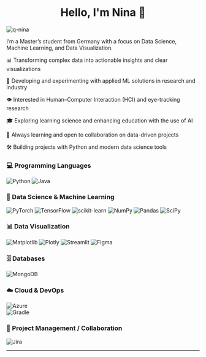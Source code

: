 <h1 align="center">Hello, I'm Nina 🌸</h1>

<p align="left"> <img src="https://komarev.com/ghpvc/?username=q-nina&label=Profile%20views&color=0e75b6&style=flat" alt="q-nina" /> </p>

<p3 align="left">I’m a Master’s student from Germany with a focus on Data Science, Machine Learning, and Data Visualization.

📊 Transforming complex data into actionable insights and clear visualizations

🤖 Developing and experimenting with applied ML solutions in research and industry

👁️ Interested in Human–Computer Interaction (HCI) and eye-tracking research

🎓 Exploring learning science and enhancing education with the use of AI

🌱 Always learning and open to collaboration on data-driven projects

🛠️ Building projects with Python and modern data science tools

</h3>

<p align="left">
</p>

### 💻 Programming Languages
![Python](https://img.shields.io/badge/python-3670A0?style=flat&logo=python&logoColor=ffdd54)  ![Java](https://img.shields.io/badge/java-%23ED8B00.svg?style=flat&logo=openjdk&logoColor=white)  

### 🧰 Data Science & Machine Learning
![PyTorch](https://img.shields.io/badge/PyTorch-%23EE4C2C.svg?style=flat&logo=PyTorch&logoColor=white)  ![TensorFlow](https://img.shields.io/badge/TensorFlow-%23FF6F00.svg?style=flat&logo=TensorFlow&logoColor=white)  ![scikit-learn](https://img.shields.io/badge/scikit--learn-%23F7931E.svg?style=flat&logo=scikit-learn&logoColor=white)  ![NumPy](https://img.shields.io/badge/numpy-%23013243.svg?style=flat&logo=numpy&logoColor=white)  ![Pandas](https://img.shields.io/badge/pandas-%23150458.svg?style=flat&logo=pandas&logoColor=white)  ![SciPy](https://img.shields.io/badge/SciPy-%230C55A5.svg?style=flat&logo=scipy&logoColor=%white)  

### 📊 Data Visualization
![Matplotlib](https://img.shields.io/badge/Matplotlib-%23ffffff.svg?style=flat&logo=Matplotlib&logoColor=black)  ![Plotly](https://img.shields.io/badge/Plotly-%233F4F75.svg?style=flat&logo=plotly&logoColor=white)  ![Streamlit](https://img.shields.io/badge/Streamlit-%23FE4B4B.svg?style=flat&logo=streamlit&logoColor=white)  ![Figma](https://img.shields.io/badge/figma-%23F24E1E.svg?style=flat&logo=figma&logoColor=white)  

### 🗄️ Databases
![MongoDB](https://img.shields.io/badge/MongoDB-%234ea94b.svg?style=flat&logo=mongodb&logoColor=white)  

### ☁️ Cloud & DevOps
![Azure](https://img.shields.io/badge/azure-%230072C6.svg?style=flat&logo=microsoftazure&logoColor=white)  
![Gradle](https://img.shields.io/badge/Gradle-02303A.svg?style=flat&logo=Gradle&logoColor=white)  

### 📝 Project Management / Collaboration
![Jira](https://img.shields.io/badge/jira-%230A0FFF.svg?style=flat&logo=jira&logoColor=white)  

<!-- # 📊 GitHub Stats:
![](https://github-readme-stats.vercel.app/api?username=q-nina&theme=default&hide_border=true&include_all_commits=false&count_private=false)<br/>
![](https://nirzak-streak-stats.vercel.app/?user=q-nina&theme=default&hide_border=true)<br/>
![](https://github-readme-stats.vercel.app/api/top-langs/?username=q-nina&theme=default&hide_border=true&include_all_commits=false&count_private=false&layout=compact)
-->
---
